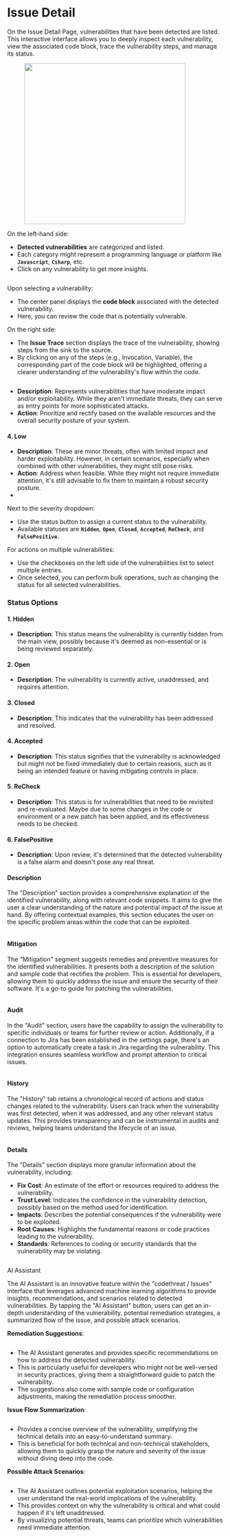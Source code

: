 # Issue Detail

On the Issue Detail Page, vulnerabilities that have been detected are listed. This interactive interface allows you to deeply inspect each vulnerability, view the associated code block, trace the vulnerability steps, and manage its status.

<figure><img src="../../.gitbook/assets/image (3) (1).png" alt="" width="375"><figcaption></figcaption></figure>

On the left-hand side:

* **Detected vulnerabilities** are categorized and listed.
* Each category might represent a programming language or platform like **`Javascript`**, **`Csharp`**, etc.
* Click on any vulnerability to get more insights.

<figure><img src="../../.gitbook/assets/image (4) (1).png" alt=""><figcaption></figcaption></figure>

Upon selecting a vulnerability:

* The center panel displays the **code block** associated with the detected vulnerability.
* Here, you can review the code that is potentially vulnerable.

On the right side:

* The **Issue Trace** section displays the trace of the vulnerability, showing steps from the sink to the source.
* By clicking on any of the steps (e.g., Invocation, Variable), the corresponding part of the code block will be highlighted, offering a clearer understanding of the vulnerability's flow within the code.

<figure><img src="../../.gitbook/assets/image (5) (1).png" alt=""><figcaption></figcaption></figure>



* **Description**: Represents vulnerabilities that have moderate impact and/or exploitability. While they aren't immediate threats, they can serve as entry points for more sophisticated attacks.
* **Action**: Prioritize and rectify based on the available resources and the overall security posture of your system.

#### **4. Low**

* **Description**: These are minor threats, often with limited impact and harder exploitability. However, in certain scenarios, especially when combined with other vulnerabilities, they might still pose risks.
* **Action**: Address when feasible. While they might not require immediate attention, it's still advisable to fix them to maintain a robust security posture.
*

Next to the severity dropdown:

* Use the status button to assign a current status to the vulnerability.
* Available statuses are **`Hidden`**, **`Open`**, **`Closed`**, **`Accepted`**, **`ReCheck`**, and **`FalsePositive`**.

For actions on multiple vulnerabilities:

* Use the checkboxes on the left side of the vulnerabilities list to select multiple entries.
* Once selected, you can perform bulk operations, such as changing the status for all selected vulnerabilities.

### **Status Options**

#### **1. Hidden**

* **Description**: This status means the vulnerability is currently hidden from the main view, possibly because it's deemed as non-essential or is being reviewed separately.

#### **2. Open**

* **Description**: The vulnerability is currently active, unaddressed, and requires attention.

#### **3. Closed**

* **Description**: This indicates that the vulnerability has been addressed and resolved.

#### **4. Accepted**

* **Description**: This status signifies that the vulnerability is acknowledged but might not be fixed immediately due to certain reasons, such as it being an intended feature or having mitigating controls in place.

#### **5. ReCheck**

* **Description**: This status is for vulnerabilities that need to be revisited and re-evaluated. Maybe due to some changes in the code or environment or a new patch has been applied, and its effectiveness needs to be checked.

#### **6. FalsePositive**

* **Description**: Upon review, it's determined that the detected vulnerability is a false alarm and doesn't pose any real threat.

#### **Description**

The "Description" section provides a comprehensive explanation of the identified vulnerability, along with relevant code snippets. It aims to give the user a clear understanding of the nature and potential impact of the issue at hand. By offering contextual examples, this section educates the user on the specific problem areas within the code that can be exploited.

<figure><img src="../../.gitbook/assets/image (6) (1).png" alt=""><figcaption></figcaption></figure>

#### **Mitigation**

The "Mitigation" segment suggests remedies and preventive measures for the identified vulnerabilities. It presents both a description of the solution and sample code that rectifies the problem. This is essential for developers, allowing them to quickly address the issue and ensure the security of their software. It's a go-to guide for patching the vulnerabilities.

<figure><img src="../../.gitbook/assets/image (7) (1).png" alt=""><figcaption></figcaption></figure>

#### **Audit**

In the "Audit" section, users have the capability to assign the vulnerability to specific individuals or teams for further review or action. Additionally, if a connection to Jira has been established in the settings page, there's an option to automatically create a task in Jira regarding the vulnerability. This integration ensures seamless workflow and prompt attention to critical issues.

<figure><img src="../../.gitbook/assets/image (8).png" alt=""><figcaption></figcaption></figure>

#### **History**

The "History" tab retains a chronological record of actions and status changes related to the vulnerability. Users can track when the vulnerability was first detected, when it was addressed, and any other relevant status updates. This provides transparency and can be instrumental in audits and reviews, helping teams understand the lifecycle of an issue.

<figure><img src="../../.gitbook/assets/image (9).png" alt=""><figcaption></figcaption></figure>

#### **Details**

The "Details" section displays more granular information about the vulnerability, including:

* **Fix Cost**: An estimate of the effort or resources required to address the vulnerability.
* **Trust Level**: Indicates the confidence in the vulnerability detection, possibly based on the method used for identification.
* **Impacts**: Describes the potential consequences if the vulnerability were to be exploited.
* **Root Causes**: Highlights the fundamental reasons or code practices leading to the vulnerability.
* **Standards**: References to coding or security standards that the vulnerability may be violating.

<figure><img src="../../.gitbook/assets/image (10).png" alt=""><figcaption></figcaption></figure>



AI Assistant

The AI Assistant is an innovative feature within the "codethreat / Issues" interface that leverages advanced machine learning algorithms to provide insights, recommendations, and scenarios related to detected vulnerabilities. By tapping the "AI Assistant" button, users can get an in-depth understanding of the vulnerability, potential remediation strategies, a summarized flow of the issue, and possible attack scenarios.

**Remediation Suggestions**:

<figure><img src="../../.gitbook/assets/image (11).png" alt=""><figcaption></figcaption></figure>

* The AI Assistant generates and provides specific recommendations on how to address the detected vulnerability.
* This is particularly useful for developers who might not be well-versed in security practices, giving them a straightforward guide to patch the vulnerability.
* The suggestions also come with sample code or configuration adjustments, making the remediation process smoother.

**Issue Flow Summarization**:

<figure><img src="../../.gitbook/assets/image (12).png" alt=""><figcaption></figcaption></figure>

* Provides a concise overview of the vulnerability, simplifying the technical details into an easy-to-understand summary.
* This is beneficial for both technical and non-technical stakeholders, allowing them to quickly grasp the nature and severity of the issue without diving deep into the code.

**Possible Attack Scenarios**:

<figure><img src="../../.gitbook/assets/image (13).png" alt=""><figcaption></figcaption></figure>

* The AI Assistant outlines potential exploitation scenarios, helping the user understand the real-world implications of the vulnerability.
* This provides context on why the vulnerability is critical and what could happen if it's left unaddressed.
* By visualizing potential threats, teams can prioritize which vulnerabilities need immediate attention.
